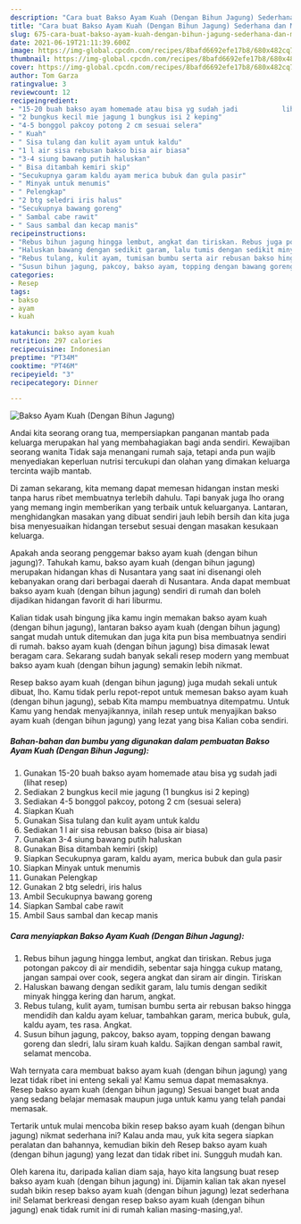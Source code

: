 ```yaml
---
description: "Cara buat Bakso Ayam Kuah (Dengan Bihun Jagung) Sederhana dan Mudah Dibuat"
title: "Cara buat Bakso Ayam Kuah (Dengan Bihun Jagung) Sederhana dan Mudah Dibuat"
slug: 675-cara-buat-bakso-ayam-kuah-dengan-bihun-jagung-sederhana-dan-mudah-dibuat
date: 2021-06-19T21:11:39.600Z
image: https://img-global.cpcdn.com/recipes/8bafd6692efe17b8/680x482cq70/bakso-ayam-kuah-dengan-bihun-jagung-foto-resep-utama.jpg
thumbnail: https://img-global.cpcdn.com/recipes/8bafd6692efe17b8/680x482cq70/bakso-ayam-kuah-dengan-bihun-jagung-foto-resep-utama.jpg
cover: https://img-global.cpcdn.com/recipes/8bafd6692efe17b8/680x482cq70/bakso-ayam-kuah-dengan-bihun-jagung-foto-resep-utama.jpg
author: Tom Garza
ratingvalue: 3
reviewcount: 12
recipeingredient:
- "15-20 buah bakso ayam homemade atau bisa yg sudah jadi           lihat resep"
- "2 bungkus kecil mie jagung 1 bungkus isi 2 keping"
- "4-5 bonggol pakcoy potong 2 cm sesuai selera"
- " Kuah"
- " Sisa tulang dan kulit ayam untuk kaldu"
- "1 l air sisa rebusan bakso bisa air biasa"
- "3-4 siung bawang putih haluskan"
- " Bisa ditambah kemiri skip"
- "Secukupnya garam kaldu ayam merica bubuk dan gula pasir"
- " Minyak untuk menumis"
- " Pelengkap"
- "2 btg seledri iris halus"
- "Secukupnya bawang goreng"
- " Sambal cabe rawit"
- " Saus sambal dan kecap manis"
recipeinstructions:
- "Rebus bihun jagung hingga lembut, angkat dan tiriskan. Rebus juga potongan pakcoy di air mendidih, sebentar saja hingga cukup matang, jangan sampai over cook, segera angkat dan siram air dingin. Tiriskan"
- "Haluskan bawang dengan sedikit garam, lalu tumis dengan sedikit minyak hingga kering dan harum, angkat."
- "Rebus tulang, kulit ayam, tumisan bumbu serta air rebusan bakso hingga mendidih dan kaldu ayam keluar, tambahkan garam, merica bubuk, gula, kaldu ayam, tes rasa. Angkat."
- "Susun bihun jagung, pakcoy, bakso ayam, topping dengan bawang goreng dan sledri, lalu siram kuah kaldu. Sajikan dengan sambal rawit, selamat mencoba."
categories:
- Resep
tags:
- bakso
- ayam
- kuah

katakunci: bakso ayam kuah 
nutrition: 297 calories
recipecuisine: Indonesian
preptime: "PT34M"
cooktime: "PT46M"
recipeyield: "3"
recipecategory: Dinner

---
```



![Bakso Ayam Kuah (Dengan Bihun Jagung)](https://img-global.cpcdn.com/recipes/8bafd6692efe17b8/680x482cq70/bakso-ayam-kuah-dengan-bihun-jagung-foto-resep-utama.jpg)

Andai kita seorang orang tua, mempersiapkan panganan mantab pada keluarga merupakan hal yang membahagiakan bagi anda sendiri. Kewajiban seorang  wanita Tidak saja menangani rumah saja, tetapi anda pun wajib menyediakan keperluan nutrisi tercukupi dan olahan yang dimakan keluarga tercinta wajib mantab.

Di zaman  sekarang, kita memang dapat memesan hidangan instan meski tanpa harus ribet membuatnya terlebih dahulu. Tapi banyak juga lho orang yang memang ingin memberikan yang terbaik untuk keluarganya. Lantaran, menghidangkan masakan yang dibuat sendiri jauh lebih bersih dan kita juga bisa menyesuaikan hidangan tersebut sesuai dengan masakan kesukaan keluarga. 



Apakah anda seorang penggemar bakso ayam kuah (dengan bihun jagung)?. Tahukah kamu, bakso ayam kuah (dengan bihun jagung) merupakan hidangan khas di Nusantara yang saat ini disenangi oleh kebanyakan orang dari berbagai daerah di Nusantara. Anda dapat membuat bakso ayam kuah (dengan bihun jagung) sendiri di rumah dan boleh dijadikan hidangan favorit di hari liburmu.

Kalian tidak usah bingung jika kamu ingin memakan bakso ayam kuah (dengan bihun jagung), lantaran bakso ayam kuah (dengan bihun jagung) sangat mudah untuk ditemukan dan juga kita pun bisa membuatnya sendiri di rumah. bakso ayam kuah (dengan bihun jagung) bisa dimasak lewat beragam cara. Sekarang sudah banyak sekali resep modern yang membuat bakso ayam kuah (dengan bihun jagung) semakin lebih nikmat.

Resep bakso ayam kuah (dengan bihun jagung) juga mudah sekali untuk dibuat, lho. Kamu tidak perlu repot-repot untuk memesan bakso ayam kuah (dengan bihun jagung), sebab Kita mampu membuatnya ditempatmu. Untuk Kamu yang hendak menyajikannya, inilah resep untuk menyajikan bakso ayam kuah (dengan bihun jagung) yang lezat yang bisa Kalian coba sendiri.

<!--inarticleads1-->

##### Bahan-bahan dan bumbu yang digunakan dalam pembuatan Bakso Ayam Kuah (Dengan Bihun Jagung):

1. Gunakan 15-20 buah bakso ayam homemade atau bisa yg sudah jadi           (lihat resep)
1. Sediakan 2 bungkus kecil mie jagung (1 bungkus isi 2 keping)
1. Sediakan 4-5 bonggol pakcoy, potong 2 cm (sesuai selera)
1. Siapkan  Kuah
1. Gunakan  Sisa tulang dan kulit ayam untuk kaldu
1. Sediakan 1 l air sisa rebusan bakso (bisa air biasa)
1. Gunakan 3-4 siung bawang putih haluskan
1. Gunakan  Bisa ditambah kemiri (skip)
1. Siapkan Secukupnya garam, kaldu ayam, merica bubuk dan gula pasir
1. Siapkan  Minyak untuk menumis
1. Gunakan  Pelengkap
1. Gunakan 2 btg seledri, iris halus
1. Ambil Secukupnya bawang goreng
1. Siapkan  Sambal cabe rawit
1. Ambil  Saus sambal dan kecap manis




<!--inarticleads2-->

##### Cara menyiapkan Bakso Ayam Kuah (Dengan Bihun Jagung):

1. Rebus bihun jagung hingga lembut, angkat dan tiriskan. Rebus juga potongan pakcoy di air mendidih, sebentar saja hingga cukup matang, jangan sampai over cook, segera angkat dan siram air dingin. Tiriskan
1. Haluskan bawang dengan sedikit garam, lalu tumis dengan sedikit minyak hingga kering dan harum, angkat.
1. Rebus tulang, kulit ayam, tumisan bumbu serta air rebusan bakso hingga mendidih dan kaldu ayam keluar, tambahkan garam, merica bubuk, gula, kaldu ayam, tes rasa. Angkat.
1. Susun bihun jagung, pakcoy, bakso ayam, topping dengan bawang goreng dan sledri, lalu siram kuah kaldu. Sajikan dengan sambal rawit, selamat mencoba.




Wah ternyata cara membuat bakso ayam kuah (dengan bihun jagung) yang lezat tidak ribet ini enteng sekali ya! Kamu semua dapat memasaknya. Resep bakso ayam kuah (dengan bihun jagung) Sesuai banget buat anda yang sedang belajar memasak maupun juga untuk kamu yang telah pandai memasak.

Tertarik untuk mulai mencoba bikin resep bakso ayam kuah (dengan bihun jagung) nikmat sederhana ini? Kalau anda mau, yuk kita segera siapkan peralatan dan bahannya, kemudian bikin deh Resep bakso ayam kuah (dengan bihun jagung) yang lezat dan tidak ribet ini. Sungguh mudah kan. 

Oleh karena itu, daripada kalian diam saja, hayo kita langsung buat resep bakso ayam kuah (dengan bihun jagung) ini. Dijamin kalian tak akan nyesel sudah bikin resep bakso ayam kuah (dengan bihun jagung) lezat sederhana ini! Selamat berkreasi dengan resep bakso ayam kuah (dengan bihun jagung) enak tidak rumit ini di rumah kalian masing-masing,ya!.

